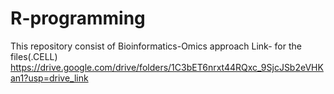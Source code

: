# R-programming
This repository consist of Bioinformatics-Omics approach
Link- for the files(.CELL) https://drive.google.com/drive/folders/1C3bET6nrxt44RQxc_9SjcJSb2eVHKan1?usp=drive_link
